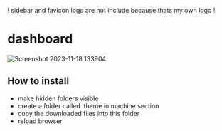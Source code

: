 
! sidebar and favicon logo are not include because thats my own logo !

# dashboard
![Screenshot 2023-11-18 133904](https://github.com/bumbeng/mainsail_theme_flat_green/assets/111509593/aec56649-1fda-4340-a01c-62480e00fbc4)



## How to install
- make hidden folders visible
- create a folder called .theme in machine section
- copy the downloaded files into this folder
- reload browser
